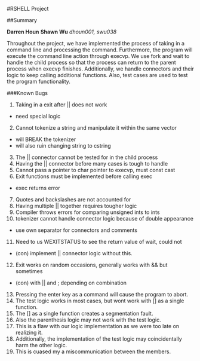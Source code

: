 #RSHELL Project

##Summary

**Darren Houn**
**Shawn Wu**
*dhoun001, swu038*

Throughout the project, we have implemented the process of taking in a
command line and processing the command. Furthermore, the program will
execute the command line action through execvp. We use fork and wait
to handle the child process so that the process can return to the parent
process when execvp finishes. Additionally, we handle connectors and
their logic to keep calling additional functions. Also, test cases are
used to test the program functionality.

###Known Bugs

1. Taking in a exit after || does not work
  * need special logic
2. Cannot tokenize a string and manipulate it within the same vector
  * will BREAK the tokenizer
  * will also ruin changing string to cstring
3. The || connector cannot be tested for in the child process
4. Having the || connector before many cases is tough to handle
5. Cannot pass a pointer to char pointer to execvp, must const cast
6. Exit functions must be implemented before calling exec
  * exec returns error
7. Quotes and backslashes are not accounted for
8. Having multiple || together requires tougher logic
9. Compiler throws errors for comparing unsigned ints to ints
10. tokenizer cannot handle connector logic because of double appearance
  * use own separator for connectors and comments
11. Need to us WEXITSTATUS to see the return value of wait, could not 
  * (con) implement || connector logic without this.
12. Exit works on random occasions, generally works with && but sometimes
  * (con) with || and ; depending on combination
13. Pressing the enter key as a command will cause the program to abort. 
14. The test logic works in most cases, but wont work with [] as a single function.
15. The [] as a single function creates a segmentation fault.
16. Also the parenthesis logic may not work with the test logic.
17. This is a flaw with our logic implementation as we were too late on realizing it.
18. Additionally, the implementation of the test logic may coincidentally harm the other logic.
19. This is cuased my a miscommunication between the members.
